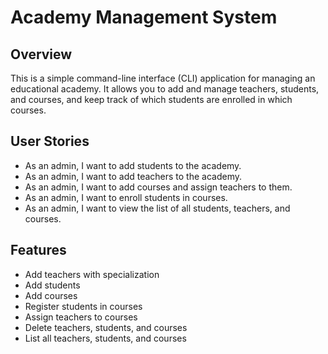 # Academy Management System

## Overview
This is a simple command-line interface (CLI) application for managing an educational academy. It allows you to add and manage teachers, students, and courses, and keep track of which students are enrolled in which courses.

## User Stories
- As an admin, I want to add students to the academy.
- As an admin, I want to add teachers to the academy.
- As an admin, I want to add courses and assign teachers to them.
- As an admin, I want to enroll students in courses.
- As an admin, I want to view the list of all students, teachers, and courses.

## Features
- Add teachers with specialization
- Add students
- Add courses
- Register students in courses
- Assign teachers to courses
- Delete teachers, students, and courses
- List all teachers, students, and courses

